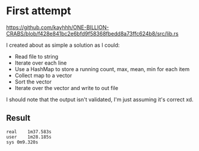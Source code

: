 # First attempt

https://github.com/kayhhh/ONE-BILLION-CRABS/blob/f428e841bc2e6bfd9f58368fbedd8a73ffc624b8/src/lib.rs

I created about as simple a solution as I could:

- Read file to string
- Iterate over each line
- Use a HashMap to store a running count, max, mean, min for each item
- Collect map to a vector
- Sort the vector
- Iterate over the vector and write to out file

I should note that the output isn't validated, I'm just assuming it's correct xd.

## Result

```
real	1m37.583s
user	1m28.185s
sys	0m9.320s
```

